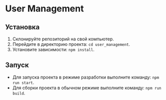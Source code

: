 # User Management
## Установка
1. Склонируйте репозиторий на свой компьютер.
2. Перейдите в директорию проекта: `cd user_management`.
3. Установите зависимости: `npm install`.
## Запуск
- Для запуска проекта в режиме разработки выполните команду: `npm run start`.
- Для сборки проекта в обычном режиме выполните команду: `npm run build`.

